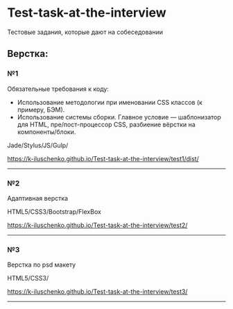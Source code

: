 # Test-task-at-the-interview
Тестовые задания, которые дают на собеседовании 

Верстка:
-----------------------------------
### №1
  Обязательные требования к коду:
   * Использование методологии при именовании CSS классов (к примеру, БЭМ).
   * Использование системы сборки. Главное условие — шаблонизатор для HTML, пре/пост-процессор CSS, разбиение вёрстки на компоненты/блоки.
   
   Jade/Stylus/JS/Gulp/
   
  <https://k-iluschenko.github.io/Test-task-at-the-interview/test1/dist/>
***
### №2
Адаптивная верстка

HTML5/CSS3/Bootstrap/FlexBox

<https://k-iluschenko.github.io/Test-task-at-the-interview/test2/>
***
### №3
Верстка по psd макету

HTML5/CSS3/

<https://k-iluschenko.github.io/Test-task-at-the-interview/test3/>
***
